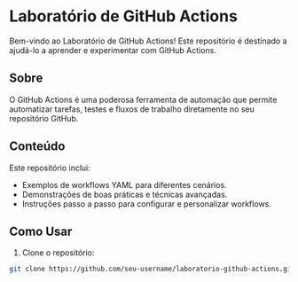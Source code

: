 # Laboratório de GitHub Actions

Bem-vindo ao Laboratório de GitHub Actions! Este repositório é destinado a ajudá-lo a aprender e experimentar com GitHub Actions.

## Sobre

O GitHub Actions é uma poderosa ferramenta de automação que permite automatizar tarefas, testes e fluxos de trabalho diretamente no seu repositório GitHub.

## Conteúdo

Este repositório inclui:

- Exemplos de workflows YAML para diferentes cenários.
- Demonstrações de boas práticas e técnicas avançadas.
- Instruções passo a passo para configurar e personalizar workflows.

## Como Usar

1. Clone o repositório:

```bash
git clone https://github.com/seu-username/laboratorio-github-actions.git
